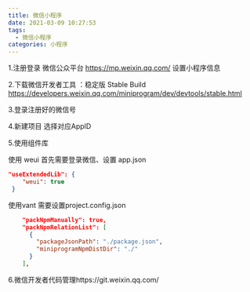 ```yaml
---
title: 微信小程序
date: 2021-03-09 10:27:53
tags:
  - 微信小程序
categories: 小程序
---
```






1.注册登录 微信公众平台 https://mp.weixin.qq.com/ 设置小程序信息

2.下载微信开发者工具 ：稳定版 Stable Build https://developers.weixin.qq.com/miniprogram/dev/devtools/stable.html

3.登录注册好的微信号

4.新建项目 选择对应AppID

5.使用组件库

 使用 weui 首先需要登录微信、设置 app.json

```json
"useExtendedLib": {
    "weui": true
 }
```

使用vant 需要设置project.config.json

```json
    "packNpmManually": true,
    "packNpmRelationList": [
      {
        "packageJsonPath": "./package.json",
        "miniprogramNpmDistDir": "./"
      }
    ],
```

6.微信开发者代码管理https://git.weixin.qq.com/
